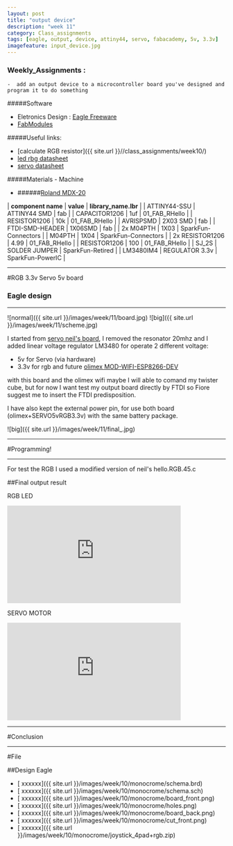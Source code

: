 ```yaml
---
layout: post
title: "output device"
description: "week 11"
category: Class_assignments
tags: [eagle, output, device, attiny44, servo, fabacademy, 5v, 3.3v]
imagefeature: input_device.jpg
---
```


### Weekly_Assignments :

	-  add an output device to a microcontroller board you've designed and program it to do something

#####Software

- Eletronics Design : [Eagle Freeware](http://www.cadsoftusa.com/download-eagle/)
- [FabModules](www.fabmodules.org)

#####Useful links:

- [calculate RGB resistor]({{ site.url }}//class_assignments/week10/)
- [led rbg datasheet](http://media.digikey.com/pdf/Data%20Sheets/CREE%20Power/CLV1A-FKB_Rev5.pdf)
- [servo datasheet]()

#####Materials - Machine

- ######[Roland MDX-20](http://www.rolanddg.com/product/3d/3d/mdx-20_15/mdx-20_15.html)


| **component name** | **value** | **library_name.lbr** |
| ATTINY44-SSU | ATTINY44 SMD | fab |
| CAPACITOR1206 | 1uf | 01_FAB_RHello |
| RESISTOR1206 | 10k | 01_FAB_RHello |
| AVRISPSMD | 2X03 SMD | fab |
| FTDI-SMD-HEADER | 1X06SMD | fab |
| 2x M04PTH | 1X03 | SparkFun-Connectors |
| M04PTH | 1X04 | SparkFun-Connectors |
| 2x RESISTOR1206 | 4.99 | 01_FAB_RHello |
| RESISTOR1206 | 100 | 01_FAB_RHello |
| SJ_2S | SOLDER JUMPER  | SparkFun-Retired |
| LM3480IM4 | REGULATOR 3.3v  | SparkFun-PowerIC |


****

#RGB 3.3v Servo 5v board 

### Eagle design

****

![normal]({{ site.url }}/images/week/11/board.jpg)
![big]({{ site.url }}/images/week/11/scheme.jpg)

I started from [servo neil's board](http://academy.cba.mit.edu/classes/output_devices/servo/hello.servo.44.png), I removed the resonator 20mhz and I added linear voltage regulator LM3480 for operate 2 different voltage:

- 5v for Servo (via hardware)
- 3.3v for rgb and future [olimex MOD-WIFI-ESP8266-DEV](https://www.olimex.com/Products/IoT/MOD-WIFI-ESP8266-DEV/open-source-hardware)

with this board and the olimex wifi maybe I will able to comand my twister cube, but for now I want test my output board directly by FTDI so Fiore suggest me to insert the FTDI predisposition. 

I have also kept the external power pin, for use both board (olimex+SERVO5vRGB3.3v) with the same battery package.

![big]({{ site.url }}/images/week/11/final_.jpg)

****

#Programming!

****

For test the RGB I used a modified version of neil's hello.RGB.45.c 

##Final output result 

RGB LED

<div class="flex-video widescreen vimeo">
  <iframe src="http://player.vimeo.com/video/126343689" width="400" height="225" frameborder="0" webkitAllowFullScreen mozallowfullscreen allowFullScreen></iframe>
</div>

SERVO MOTOR

<div class="flex-video widescreen vimeo">
  <iframe src="http://player.vimeo.com/video/126343369" width="400" height="225" frameborder="0" webkitAllowFullScreen mozallowfullscreen allowFullScreen></iframe>
</div>

 
****

#Conclusion

****



#File

##Design Eagle

- [<i class="fa fa-floppy-o"></i> xxxxxx]({{ site.url }}/images/week/10/monocrome/schema.brd)
- [<i class="fa fa-floppy-o"></i> xxxxxx]({{ site.url }}/images/week/10/monocrome/schema.sch)
- [<i class="fa fa-file-image-o"></i> xxxxxx]({{ site.url }}/images/week/10/monocrome/board_front.png)
- [<i class="fa fa-file-image-o"></i> xxxxxx]({{ site.url }}/images/week/10/monocrome/holes.png)
- [<i class="fa fa-file-image-o"></i> xxxxxx]({{ site.url }}/images/week/10/monocrome/board_back.png)
- [<i class="fa fa-file-image-o"></i> xxxxxx]({{ site.url }}/images/week/10/monocrome/cut_front.png)
- [<i class="fa fa-floppy-o"></i> xxxxxx]({{ site.url }}/images/week/10/monocrome/joystick_4pad+rgb.zip)